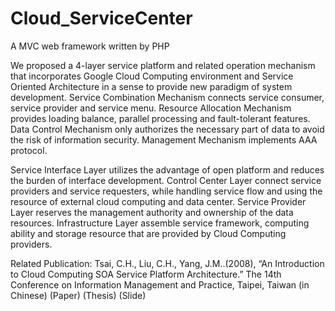 # Cloud_ServiceCenter

A MVC web framework written by PHP

We proposed a 4-layer service platform and related operation mechanism that incorporates Google Cloud Computing environment and Service Oriented Architecture in a sense to provide new paradigm of system development. Service Combination Mechanism connects service consumer, service provider and service menu. Resource Allocation Mechanism provides loading balance, parallel processing and fault-tolerant features. Data Control Mechanism only authorizes the necessary part of data to avoid the risk of information security. Management Mechanism implements AAA protocol.

Service Interface Layer utilizes the advantage of open platform and reduces the burden of interface development. Control Center Layer connect service providers and service requesters, while handling service flow and using the resource of external cloud computing and data center. Service Provider Layer reserves the management authority and ownership of the data resources. Infrastructure Layer assemble service framework, computing ability and storage resource that are provided by Cloud Computing providers. 

Related Publication: Tsai, C.H., Liu, C.H., Yang, J.M..(2008), “An Introduction to Cloud Computing SOA Service Platform Architecture.” The 14th Conference on Information Management and Practice, Taipei, Taiwan (in Chinese) (Paper) (Thesis) (Slide)
